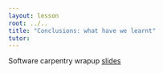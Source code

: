 ```yaml
---
layout: lesson
root: ../..
title: "Conclusions: what have we learnt"
tutor:
---
```


Software carpentry wrapup [slides](conclusion.pdf)

